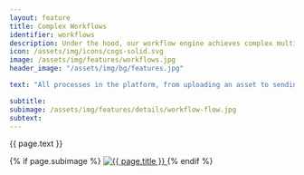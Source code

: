 ```yaml
---
layout: feature
title: Complex Workflows
identifier: workflows
description: Under the hood, our workflow engine achieves complex multi-step tasks and can easily be leveraged to suit your business requirements.
icon: /assets/img/icons/cogs-solid.svg
image: /assets/img/features/workflows.jpg
header_image: "/assets/img/bg/features.jpg"

text: "All processes in the platform, from uploading an asset to sending batch download link, are handled by a powerful and flexible workflow engine. Atomizing technical processes into discrete steps with individual status reporting, this system is not only versatile for handling off-the-shelf processes, but also as a backbone to implement any custom processes you may have in mind - whether to accommodate a custom feature you have in a mind or a regular interaction with an external system. Furthermore, each workflow's status is available to review in a filterable list for immediate transparency of their status and any errors."

subtitle: 
subimage: /assets/img/features/details/workflow-flow.jpg
subtext: 
---
```



<div class="row">
    <div class="col-xl-6 col-lg-12">
        <div class="service-details mb-40">
            <p>{{ page.text }}</p>
        </div>
    </div>
    <div class="col-xl-6 col-lg-12">
        <div class="s-details-img mb-30">
          {% if page.subimage %}
          <a href="{{ page.subimage }}" class="view">
            <img src="{{ page.subimage }}" class="border" alt="{{ page.title }}">  
          </a>
          {% endif %}
        </div>
    </div>
</div>
